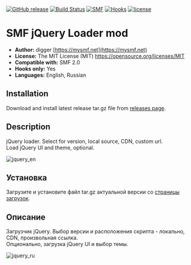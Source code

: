 [![GitHub release](https://img.shields.io/github/release/realdigger/SMF-JQuery-Loader.svg)]()
[![Build Status](https://travis-ci.org/realdigger/SMF-JQuery-Loader.svg?branch=master)](https://travis-ci.org/realdigger/SMF-JQuery-Loader)
[![SMF](https://img.shields.io/badge/SMF-2.0-blue.svg?style==flat)](https://simplemachines.org)
[![Hooks](https://img.shields.io/badge/hooks%20only-✓-blue.svg?style==flat)]()
[![license](https://img.shields.io/github/license/realdigger/SMF-JQuery-Loader.svg)]()

# SMF jQuery Loader mod
* **Author:** digger [https://mysmf.net](https://mysmf.net)
* **License:** The MIT License (MIT) https://opensource.org/licenses/MIT
* **Compatible with:** SMF 2.0
* **Hooks only:** Yes
* **Languages:** English, Russian

## Installation  
Download and install latest release tar.gz file from [releases page](https://github.com/realdigger/SMF-JQuery-Loader/releases).

## Description
jQuery loader. Select for version, local source, CDN, custom url.  
Load jQuery UI and theme, optional.

 ![jquery_en](https://cloud.githubusercontent.com/assets/1187218/23584091/06f2b9de-0170-11e7-90da-75204ffb4900.png)

## Установка    
Загрузите и установите файл tar.gz актуальной версии со [страницы загрузок](https://github.com/realdigger/SMF-JQuery-Loader/releases).

## Описание
Загрузчик jQuery. Выбор версии и расположения скрипта - локально, CDN, произвольная ссылка.  
Опционально, загрузка jQuery UI и выбор темы.
  
 ![jquery_ru](https://cloud.githubusercontent.com/assets/1187218/23584090/06f0e578-0170-11e7-99c9-527d7c703591.png)
